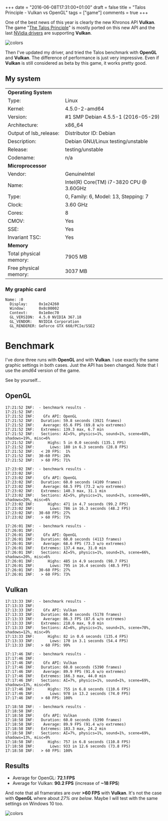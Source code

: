 +++
date = "2016-06-08T17:31:00+01:00"
draft = false
title = "Talos Principle - Vulkan vs OpenGL"
tags = ["game"]
comments = true
+++

One of the best news of this year is clearly the new Khronos API **Vulkan**. The game "[The Talos Principle](http://www.croteam.com/talosprinciple/)" is mostly ported on this new API and the last [NVidia drivers](https://developer.nvidia.com/vulkan-driver) are supporting **Vulkan**.

![colors](/img/talos.jpg)

Then I've updated my driver, and tried the Talos benchmark with **OpenGL** and **Vulkan**. The difference of performance is just very impressive. Even if **Vulkan** is still considered as beta by this game, it works pretty good.

## My system

|                        |                                         |
| ---------------------- | --------------------------------------- |
| **Operating System**   |                                         |
| Type:                  | Linux                                   |
| Kernel:                | 4.5.0-2-amd64                           |
| Version:               | #1 SMP Debian 4.5.5-1 (2016-05-29)      |
| Architecture:          | x86_64                                  |
| Output of lsb_release: | Distributor ID: Debian                  |
| Description:           | Debian GNU/Linux testing/unstable       |
| Release:               | testing/unstable                        |
| Codename:              | n/a                                     |
| **Microprocessor**     |                                         |
| Vendor:                | GenuineIntel                            |
| Name:                  | Intel(R) Core(TM) i7-3820 CPU @ 3.60GHz |
| Type:                  | 0, Family: 6, Model: 13, Stepping: 7    |
| Clock:                 | 3.60 GHz                                |
| Cores:                 | 8                                       |
| CMOV:                  | Yes                                     |
| SSE:                   | Yes                                     |
| Invariant TSC:         | Yes                                     |
| **Memory**             |                                         |
| Total physical memory: | 7905 MB                                 |
| Free physical memory:  | 3037 MB                                 |

### My graphic card

```text
Name: :0
  Display:     0x1e24260
  Window:      0x8c00002
  Context:     0x1e8ec70
  GL_VERSION:  4.5.0 NVIDIA 367.18
  GL_VENDOR:   NVIDIA Corporation
  GL_RENDERER: GeForce GTX 660/PCIe/SSE2
```

# Benchmark

I've done three runs with **OpenGL** and with **Vulkan**. I use exactly the same graphic settings in both cases. Just the API has been changed. Note that I use the _amd64_ version of the game.

See by yourself...

## OpenGL

```text
17:21:52 INF:  - benchmark results -
17:21:52 INF:
17:21:52 INF:    Gfx API: OpenGL
17:21:52 INF:   Duration: 59.8 seconds (3921 frames)
17:21:52 INF:    Average: 65.6 FPS (69.8 w/o extremes)
17:21:52 INF:   Extremes: 139.3 max, 6.7 min
17:21:52 INF:   Sections: AI=5%, physics=1%, sound=1%, scene=68%, shadows=19%, misc=6%
17:21:52 INF:      Highs: 5 in 0.0 seconds (135.1 FPS)
17:21:52 INF:       Lows: 180 in 6.3 seconds (28.8 FPS)
17:21:52 INF:   < 20 FPS:  1%
17:21:52 INF:  30-60 FPS: 28%
17:21:52 INF:   > 60 FPS: 71%
```

```text
17:23:02 INF:  - benchmark results -
17:23:02 INF:
17:23:02 INF:    Gfx API: OpenGL
17:23:02 INF:   Duration: 60.0 seconds (4109 frames)
17:23:02 INF:    Average: 68.5 FPS (73.2 w/o extremes)
17:23:02 INF:   Extremes: 140.3 max, 31.1 min
17:23:02 INF:   Sections: AI=5%, physics=1%, sound=1%, scene=66%, shadows=20%, misc=6%
17:23:02 INF:      Highs: 471 in 4.7 seconds (99.2 FPS)
17:23:02 INF:       Lows: 786 in 16.3 seconds (48.2 FPS)
17:23:02 INF:  30-60 FPS: 27%
17:23:02 INF:   > 60 FPS: 73%
```

```text
17:26:01 INF:  - benchmark results -
17:26:01 INF:
17:26:01 INF:    Gfx API: OpenGL
17:26:01 INF:   Duration: 60.0 seconds (4113 frames)
17:26:01 INF:    Average: 68.6 FPS (73.3 w/o extremes)
17:26:01 INF:   Extremes: 137.4 max, 31.0 min
17:26:01 INF:   Sections: AI=5%, physics=1%, sound=1%, scene=66%, shadows=20%, misc=6%
17:26:01 INF:      Highs: 485 in 4.9 seconds (98.7 FPS)
17:26:01 INF:       Lows: 795 in 16.4 seconds (48.5 FPS)
17:26:01 INF:  30-60 FPS: 27%
17:26:01 INF:   > 60 FPS: 73%
```

## Vulkan

```text
17:13:33 INF:  - benchmark results -
17:13:33 INF:
17:13:33 INF:    Gfx API: Vulkan
17:13:33 INF:   Duration: 60.0 seconds (5178 frames)
17:13:33 INF:    Average: 86.3 FPS (87.6 w/o extremes)
17:13:33 INF:   Extremes: 210.6 max, 9.0 min
17:13:33 INF:   Sections: AI=6%, physics=1%, sound=1%, scene=70%, shadows=12%, misc=9%
17:13:33 INF:      Highs: 82 in 0.6 seconds (135.4 FPS)
17:13:33 INF:       Lows: 170 in 3.1 seconds (54.4 FPS)
17:13:33 INF:   > 60 FPS: 99%
```

```text
17:17:46 INF:  - benchmark results -
17:17:46 INF:
17:17:46 INF:    Gfx API: Vulkan
17:17:46 INF:   Duration: 60.0 seconds (5390 frames)
17:17:46 INF:    Average: 89.9 FPS (91.6 w/o extremes)
17:17:46 INF:   Extremes: 166.3 max, 44.0 min
17:17:46 INF:   Sections: AI=7%, physics=1%, sound=1%, scene=69%, shadows=13%, misc=9%
17:17:46 INF:      Highs: 755 in 6.8 seconds (110.6 FPS)
17:17:46 INF:       Lows: 978 in 13.2 seconds (74.0 FPS)
17:17:46 INF:   > 60 FPS: 100%
```

```text
17:18:58 INF:  - benchmark results -
17:18:58 INF:
17:18:58 INF:    Gfx API: Vulkan
17:18:58 INF:   Duration: 60.0 seconds (5390 frames)
17:18:58 INF:    Average: 89.9 FPS (91.4 w/o extremes)
17:18:58 INF:   Extremes: 183.3 max, 24.2 min
17:18:58 INF:   Sections: AI=7%, physics=1%, sound=1%, scene=69%, shadows=13%, misc=9%
17:18:58 INF:      Highs: 757 in 6.8 seconds (110.8 FPS)
17:18:58 INF:       Lows: 933 in 12.6 seconds (73.8 FPS)
17:18:58 INF:   > 60 FPS: 100%
```

## Results

- Average for OpenGL: **72.1 FPS**
- Average for Vulkan: **90.2 FPS** (increase of **~18 FPS**)

And note that all framerates are over **>60 FPS** with **Vulkan**. It's not the case with **OpenGL** where about _27% are below_. Maybe I will test with the same settings on Windows 10 too.

![colors](/img/bench.svg)
